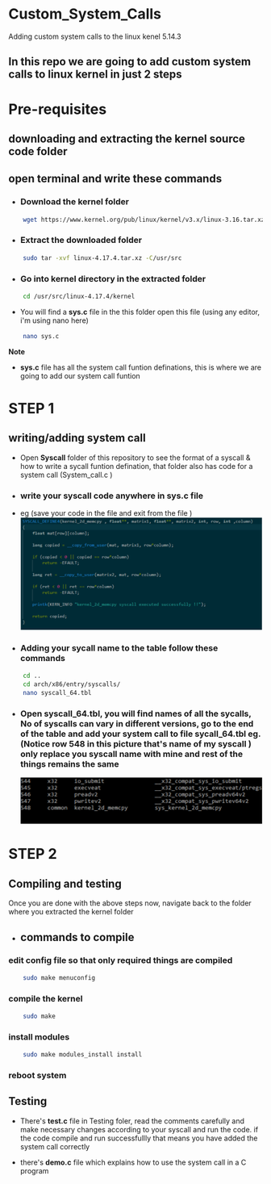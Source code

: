 # Custom_System_Calls
Adding custom system calls to the linux kenel 5.14.3
## In this repo we are going to add custom system calls to linux kernel in just 2 steps

# Pre-requisites
## downloading and extracting the kernel source code folder
## open terminal and write these commands

- ### Download the kernel folder 
```bash
    wget https://www.kernel.org/pub/linux/kernel/v3.x/linux-3.16.tar.xz
``` 
- ### Extract the downloaded folder
```bash
    sudo tar -xvf linux-4.17.4.tar.xz -C/usr/src
```
- ### Go into **kernel** directory in the extracted folder
```bash
    cd /usr/src/linux-4.17.4/kernel
```

- You will find a **sys.c** file in the this folder open this file (using any editor, i'm using nano here)
```bash
    nano sys.c
```
**Note** 
- **sys.c** file has all the system call funtion definations, this is where we are going to add our system call funtion

# STEP 1
## writing/adding system call
- Open **Syscall** folder of this repository to see the format of a syscall & how to write a sycall funtion defination, that folder also has code for a system call (System_call.c )

- ### write your syscall code anywhere in sys.c file
- eg (save your code in the file and exit from the file )
    ![](Images/syscall_defination.png)


- ### Adding your sycall name to the table follow these commands

```bash
    cd ..
    cd arch/x86/entry/syscalls/
    nano syscall_64.tbl
```
- ### Open syscall_64.tbl, you will find names of all the sycalls, No of syscalls can vary in different versions, go to the end of the table and add your system call to file **sycall_64.tbl**  eg. (Notice row 548 in this picture that's name of my syscall ) only replace you syscall name with mine and rest of  the things remains the same
    ![](Images/table.png)

# STEP 2
## Compiling and testing
Once you are done with the above steps now, navigate back to the folder where you extracted the kernel folder

- ## commands to compile
### edit config file so that only required things are compiled
```bash
    sudo make menuconfig
```
### compile the kernel
```bash
    sudo make 
```
### install modules
```bash
    sudo make modules_install install
```
### reboot system

## Testing

- There's **test.c** file in Testing foler, read the comments carefully  and make necessary changes according to your syscall and run the code. if the code compile and run successfullly that means you have added the system call correctly

- there's **demo.c** file which explains how to use the system call in a C program
